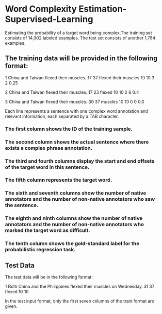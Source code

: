 # Word Complexity Estimation-Supervised-Learning
Estimating the probability of a target word being complex.The training set consists of 14,002 labeled examples. The test set consists of another 1,764 examples.

## The training data will be provided in the following format:

1  China and Taiwan flexed their muscles.   17  37  flexed their muscles    10  10  3   2   0.25

2  China and Taiwan flexed their muscles.   17  23  flexed  10  10  2   6   0.4

3  China and Taiwan flexed their muscles.   30  37  muscles 10  10  0   0   0.0

Each line represents a sentence with one complex word annotation and relevant information, each separated by a TAB character.

### The first column shows the ID of the training sample.
### The second column shows the actual sentence where there exists a complex phrase annotation.
### The third and fourth columns display the start and end offsets of the target word in this sentence.
### The fifth column represents the target word.
### The sixth and seventh columns show the number of native annotators and the number of non-native annotators who saw the sentence.
### The eighth and ninth columns show the number of native annotators and the number of non-native annotators who marked the target word as difficult.
### The tenth column shows the gold-standard label for the probabilistic regression task.

## Test Data
The test data will be in the following format:

1  Both China and the Philippines flexed their muscles on Wednesday.   31  37  flexed  10  10

In the test input format, only the first seven columns of the train format are given.
